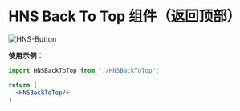 # HNS Back To Top 组件（返回顶部）

<img src="https://img.shields.io/badge/HNS--Back--To--Top-v1.0-%23ff6987" alt="HNS-Button">

**使用示例：**  


```jsx
import HNSBackToTop from "./HNSBackToTop";

return (
  <HNSBackToTop/>
)
```






